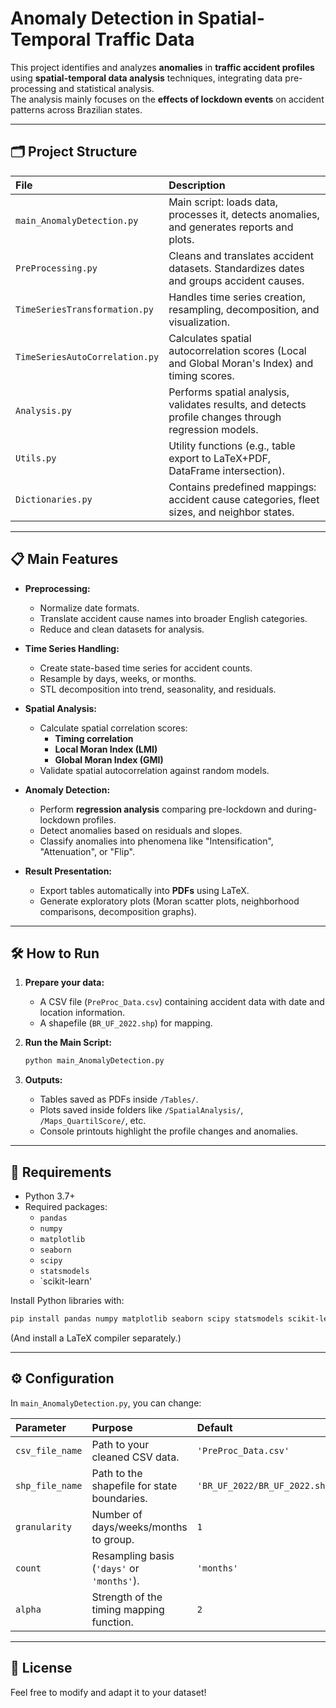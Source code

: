 # Anomaly Detection in Spatial-Temporal Traffic Data

This project identifies and analyzes **anomalies** in **traffic accident profiles** using **spatial-temporal data analysis** techniques, integrating data pre-processing and statistical analysis.  
The analysis mainly focuses on the **effects of lockdown events** on accident patterns across Brazilian states.


---

## 🗂 Project Structure

| File | Description |
|:---|:---|
| `main_AnomalyDetection.py` | Main script: loads data, processes it, detects anomalies, and generates reports and plots. |
| `PreProcessing.py` | Cleans and translates accident datasets. Standardizes dates and groups accident causes. |
| `TimeSeriesTransformation.py` | Handles time series creation, resampling, decomposition, and visualization. |
| `TimeSeriesAutoCorrelation.py` | Calculates spatial autocorrelation scores (Local and Global Moran's Index) and timing scores. |
| `Analysis.py` | Performs spatial analysis, validates results, and detects profile changes through regression models. |
| `Utils.py` | Utility functions (e.g., table export to LaTeX+PDF, DataFrame intersection). |
| `Dictionaries.py` | Contains predefined mappings: accident cause categories, fleet sizes, and neighbor states. |

---

## 📋 Main Features

- **Preprocessing:**
  - Normalize date formats.
  - Translate accident cause names into broader English categories.
  - Reduce and clean datasets for analysis.

- **Time Series Handling:**
  - Create state-based time series for accident counts.
  - Resample by days, weeks, or months.
  - STL decomposition into trend, seasonality, and residuals.

- **Spatial Analysis:**
  - Calculate spatial correlation scores:
    - **Timing correlation**
    - **Local Moran Index (LMI)**
    - **Global Moran Index (GMI)**
  - Validate spatial autocorrelation against random models.

- **Anomaly Detection:**
  - Perform **regression analysis** comparing pre-lockdown and during-lockdown profiles.
  - Detect anomalies based on residuals and slopes.
  - Classify anomalies into phenomena like "Intensification", "Attenuation", or "Flip".

- **Result Presentation:**
  - Export tables automatically into **PDFs** using LaTeX.
  - Generate exploratory plots (Moran scatter plots, neighborhood comparisons, decomposition graphs).

---

## 🛠 How to Run

1. **Prepare your data:**
   - A CSV file (`PreProc_Data.csv`) containing accident data with date and location information.
   - A shapefile (`BR_UF_2022.shp`) for mapping.

2. **Run the Main Script:**
   ```bash
   python main_AnomalyDetection.py
   ```

3. **Outputs:**
   - Tables saved as PDFs inside `/Tables/`.
   - Plots saved inside folders like `/SpatialAnalysis/`, `/Maps_QuartilScore/`, etc.
   - Console printouts highlight the profile changes and anomalies.

---

## 📛 Requirements

- Python 3.7+
- Required packages:
  - `pandas`
  - `numpy`
  - `matplotlib`
  - `seaborn`
  - `scipy`
  - `statsmodels`
  - `scikit-learn'

Install Python libraries with:

```bash
pip install pandas numpy matplotlib seaborn scipy statsmodels scikit-learn
```

(And install a LaTeX compiler separately.)

---

## ⚙ Configuration

In `main_AnomalyDetection.py`, you can change:

| Parameter | Purpose | Default |
|:---|:---|:---|
| `csv_file_name` | Path to your cleaned CSV data. | `'PreProc_Data.csv'` |
| `shp_file_name` | Path to the shapefile for state boundaries. | `'BR_UF_2022/BR_UF_2022.shp'` |
| `granularity` | Number of days/weeks/months to group. | `1` |
| `count` | Resampling basis (`'days'` or `'months'`). | `'months'` |
| `alpha` | Strength of the timing mapping function. | `2` |

---

## 📄 License

Feel free to modify and adapt it to your dataset!


